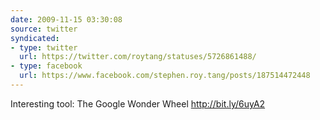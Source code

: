 ```yaml
---
date: 2009-11-15 03:30:08
source: twitter
syndicated:
- type: twitter
  url: https://twitter.com/roytang/statuses/5726861488/
- type: facebook
  url: https://www.facebook.com/stephen.roy.tang/posts/187514472448
---
```


Interesting tool: The Google Wonder Wheel http://bit.ly/6uyA2